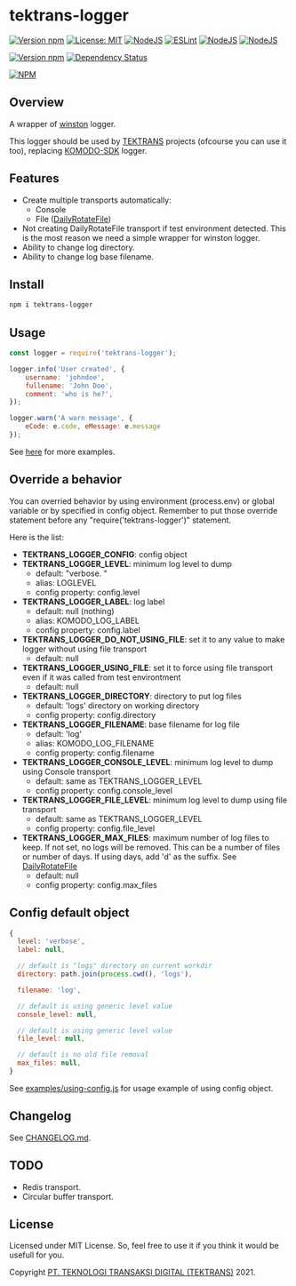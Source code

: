 # tektrans-logger

[![Version npm](https://img.shields.io/npm/v/tektrans-logger.svg?style=for-the-badge)](https://www.npmjs.com/package/tektrans-logger)
[![License: MIT](https://img.shields.io/badge/License-MIT-yellow.svg?style=for-the-badge)](https://opensource.org/licenses/MIT)
[![NodeJS](https://img.shields.io/badge/node.js-6DA55F?style=for-the-badge&logo=node.js&logoColor=white)](https://nodejs.org)
[![ESLint](https://img.shields.io/badge/ESLint-4B3263?style=for-the-badge&logo=eslint&logoColor=white)](https://eslint.org)
[![NodeJS](https://img.shields.io/badge/WINSTON-gray?style=for-the-badge)](https://github.com/winstonjs/winston)
[![NodeJS](https://img.shields.io/badge/TEKTRANS-maroon?style=for-the-badge)](https://tektrans.id)

[![Version npm](https://badge.fury.io/js/tektrans-logger.svg)](https://www.npmjs.com/package/tektrans-logger)
[![Dependency Status](https://david-dm.org/tektrans/tektrans-logger.svg?theme=shields.io)](https://david-dm.org/tektrans/tektrans-logger)

[![NPM](https://nodei.co/npm/tektrans-logger.png)](https://nodei.co/npm/tektrans-logger/)

## Overview
A wrapper of [winston](https://github.com/winstonjs/winston) logger.

This logger should be used by [TEKTRANS](https://tektrans.id) projects
(ofcourse you can use it too),
replacing [KOMODO-SDK](https://gitlab.kodesumber.com/komodo/komodo-sdk) logger.

## Features
* Create multiple transports automatically:
  * Console
  * File ([DailyRotateFile](https://github.com/winstonjs/winston-daily-rotate-file))
* Not creating DailyRotateFile transport if test environment detected.
  This is the most reason we need a simple wrapper for winston logger.
* Ability to change log directory.
* Ability to change log base filename.

## Install
```bash
npm i tektrans-logger
```

## Usage
```javascript
const logger = require('tektrans-logger');

logger.info('User created', {
    username: 'johndoe',
    fullename: 'John Doe',
    comment: 'who is he?',
});

logger.warn('A warn message', {
    eCode: e.code, eMessage: e.message
});
```

See [here](./examples) for more examples.

## Override a behavior
You can overried behavior by using environment (process.env) or global variable
or by specified in config object.
Remember to put those override statement before any "require('tektrans-logger')"
statement.

Here is the list:
* **TEKTRANS_LOGGER_CONFIG**: config object
* **TEKTRANS_LOGGER_LEVEL**: minimum log level to dump
  * default: "verbose. "
  * alias: LOGLEVEL
  * config property: config.level
* **TEKTRANS_LOGGER_LABEL**: log label
  * default: null (nothing)
  * alias: KOMODO_LOG_LABEL
  * config property: config.label
* **TEKTRANS_LOGGER_DO_NOT_USING_FILE**: set it to any value to make logger without
  using file transport
  * default: null
* **TEKTRANS_LOGGER_USING_FILE**: set it to force using file transport even if it
  was called from test environtment
  * default: null
* **TEKTRANS_LOGGER_DIRECTORY**: directory to put log files
  * default: 'logs' directory on working directory
  * config property: config.directory
* **TEKTRANS_LOGGER_FILENAME**: base filename for log file
  * default: 'log'
  * alias: KOMODO_LOG_FILENAME
  * config property: config.filename
* **TEKTRANS_LOGGER_CONSOLE_LEVEL**: minimum log level to dump using Console transport
  * default: same as TEKTRANS_LOGGER_LEVEL
  * config property: config.console_level
* **TEKTRANS_LOGGER_FILE_LEVEL**: minimum log level to dump using file transport
  * default: same as TEKTRANS_LOGGER_LEVEL
  * config property: config.file_level
* **TEKTRANS_LOGGER_MAX_FILES**: maximum number of log files to keep.
  If not set, no logs will be removed. This can be a number of files or number of days.
  If using days, add 'd' as the suffix.
  See [DailyRotateFile](https://github.com/winstonjs/winston-daily-rotate-file#options)
  * default: null
  * config property: config.max_files

## Config default object
```javascript
{
  level: 'verbose',
  label: null,

  // default is "logs" directory on current workdir
  directory: path.join(process.cwd(), 'logs'),

  filename: 'log',

  // default is using generic level value
  console_level: null,

  // default is using generic level value
  file_level: null,

  // default is no old file removal
  max_files: null,
}
```

See [examples/using-config.js](./examples/using-config.js) for
usage example of using config object.

## Changelog
See [CHANGELOG.md](./CHANGELOG.md).

## TODO
* Redis transport.
* Circular buffer transport.

## License
Licensed under MIT License. So, feel free to use it if you think it would be
usefull for you.

Copyright [PT. TEKNOLOGI TRANSAKSI DIGITAL (TEKTRANS)](https://tektrans.id) 2021.
